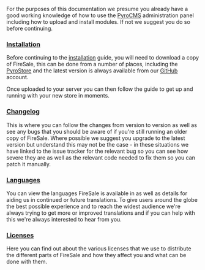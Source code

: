 For the purposes of this documentation we presume you already have a good working knowledge of how to use the [PyroCMS](http://www.pyrocms.com) administration panel including how to upload and install modules. If not we suggest you do so before continuing.

### [Installation](/documentation/getting-started/installation)

Before continuing to the [installation](/documentation/getting-started/installation) guide, you will need to download a copy of FireSale, this can be done from a number of places, including the [PyroStore](https://www.pyrocms.com/store/details/firesale_ecommerce_platform) and the latest version is always available from our [GitHub](https://github.com/firesale/firesale) account.

Once uploaded to your server you can then follow the guide to get up and running with your new store in moments.

### [Changelog](/documentation/getting-started/change-log)

This is where you can follow the changes from version to version as well as see any bugs that you should be aware of if you're still running an older copy of FireSale. Where possible we suggest you upgrade to the latest version but understand this may not be the case - in these situations we have linked to the issue tracker for the relevant bug so you can see how severe they are as well as the relevant code needed to fix them so you can patch it manually.

### [Languages](/documentation/getting-started/languages)

You can view the languages FireSale is available in as well as details for aiding us in continued or future translations. To give users around the globe the best possible experience and to reach the widest audience we're always trying to get more or improved translations and if you can help with this we're always interested to hear from you.


### [Licenses](/documentation/getting-started/licenses)

Here you can find out about the various licenses that we use to distribute the different parts of FireSale and how they affect you and what can be done with them.